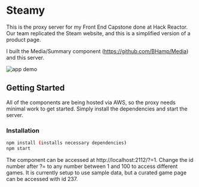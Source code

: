 # Steamy
This is the proxy server for my Front End Capstone done at Hack Reactor. Our team replicated the Steam website, and this is a simplified version of a product page.

I built the Media/Summary component (https://github.com/BHamp/Media) and this server.

![app demo](Steamy.gif)

## Getting Started
All of the components are being hosted via AWS, so the proxy needs minimal work to get started. Simply install the dependencies and start the server.

### Installation
```sh
npm install (installs necessary dependencies)
npm start
```
The component can be accessed at http://localhost:2112/?=1. Change the id number after ?= to any number between 1 and 100 to access different games. It is currently setup to use sample data, but a curated game page can be accessed with id 237.
